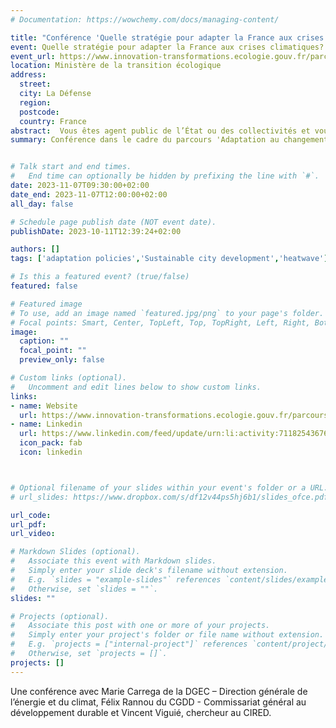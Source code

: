 ```yaml
---
# Documentation: https://wowchemy.com/docs/managing-content/

title: "Conférence 'Quelle stratégie pour adapter la France aux crises climatiques?' "
event: Quelle stratégie pour adapter la France aux crises climatiques?
event_url: https://www.innovation-transformations.ecologie.gouv.fr/parcours-adaptation-au-changement-climatique-et-a981.html
location: Ministère de la transition écologique
address: 
  street: 
  city: La Défense
  region:
  postcode: 
  country: France
abstract:  Vous êtes agent public de l’État ou des collectivités et vous souhaitez comprendre ou approfondir vos connaissances sur l'adaptation de la France et des territoires aux impacts du réchauffement du climat ? Les notions de redirection écologique et de renoncement vous intriguent ou vous questionnent et vous souhaitez échanger avec des experts et praticiens du sujet ?
summary: Conférence dans le cadre du parcours 'Adaptation au changement climatique et redirection écologique' à destination des agents publics de l’État ou des collectivités


# Talk start and end times.
#   End time can optionally be hidden by prefixing the line with `#`.
date: 2023-11-07T09:30:00+02:00
date_end: 2023-11-07T12:00:00+02:00
all_day: false

# Schedule page publish date (NOT event date).
publishDate: 2023-10-11T12:39:24+02:00

authors: []
tags: ['adaptation policies','Sustainable city development','heatwave']

# Is this a featured event? (true/false)
featured: false

# Featured image
# To use, add an image named `featured.jpg/png` to your page's folder. 
# Focal points: Smart, Center, TopLeft, Top, TopRight, Left, Right, BottomLeft, Bottom, BottomRight.
image:
  caption: ""
  focal_point: ""
  preview_only: false

# Custom links (optional).
#   Uncomment and edit lines below to show custom links.
links:
- name: Website
  url: https://www.innovation-transformations.ecologie.gouv.fr/parcours-adaptation-au-changement-climatique-et-a981.html
- name: Linkedin
  url: https://www.linkedin.com/feed/update/urn:li:activity:7118254367610130432/
  icon_pack: fab
  icon: linkedin



# Optional filename of your slides within your event's folder or a URL.
# url_slides: https://www.dropbox.com/s/df12v44ps5hj6b1/slides_ofce.pdf?dl=0

url_code:
url_pdf:
url_video:

# Markdown Slides (optional).
#   Associate this event with Markdown slides.
#   Simply enter your slide deck's filename without extension.
#   E.g. `slides = "example-slides"` references `content/slides/example-slides.md`.
#   Otherwise, set `slides = ""`.
slides: ""

# Projects (optional).
#   Associate this post with one or more of your projects.
#   Simply enter your project's folder or file name without extension.
#   E.g. `projects = ["internal-project"]` references `content/project/deep-learning/index.md`.
#   Otherwise, set `projects = []`.
projects: []
---
```

Une conférence avec Marie Carrega de la DGEC – Direction générale de l’énergie et du climat, Félix Rannou du CGDD - Commissariat général au développement durable et Vincent Viguié, chercheur au CIRED.